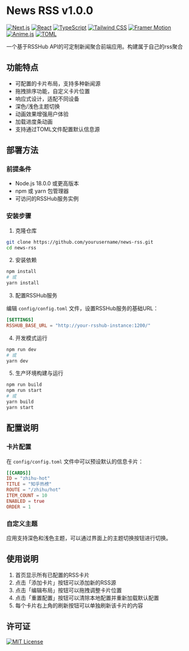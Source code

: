 # News RSS v1.0.0

[![Next.js](https://img.shields.io/badge/Next.js-15-black?logo=next.js)](https://nextjs.org/) [![React](https://img.shields.io/badge/React-19-blue?logo=react)](https://reactjs.org/) [![TypeScript](https://img.shields.io/badge/TypeScript-5-blue?logo=typescript)](https://www.typescriptlang.org/) [![Tailwind CSS](https://img.shields.io/badge/Tailwind-3-38B2AC?logo=tailwind-css)](https://tailwindcss.com/) [![Framer Motion](https://img.shields.io/badge/Framer-Motion-0055FF?logo=framer)](https://www.framer.com/motion/) [![Anime.js](https://img.shields.io/badge/Anime.js-4-red?logo=anime.js)](https://animejs.com/) [![TOML](https://img.shields.io/badge/TOML-3-yellow)](https://toml.io/)

一个基于RSSHub API的可定制新闻聚合前端应用。构建属于自己的rss聚合

## 功能特点

- 可配置的卡片布局，支持多种新闻源
- 拖拽排序功能，自定义卡片位置
- 响应式设计，适配不同设备
- 深色/浅色主题切换
- 动画效果增强用户体验
- 加载进度条动画
- 支持通过TOML文件配置默认信息源



## 部署方法

### 前提条件

- Node.js 18.0.0 或更高版本
- npm 或 yarn 包管理器
- 可访问的RSSHub服务实例

### 安装步骤

1. 克隆仓库

```bash
git clone https://github.com/yourusername/news-rss.git
cd news-rss
```

2. 安装依赖

```bash
npm install
# 或
yarn install
```

3. 配置RSSHub服务

编辑 `config/config.toml` 文件，设置RSSHub服务的基础URL：

```toml
[SETTINGS]
RSSHUB_BASE_URL = "http://your-rsshub-instance:1200/"
```

4. 开发模式运行

```bash
npm run dev
# 或
yarn dev
```

5. 生产环境构建与运行

```bash
npm run build
npm run start
# 或
yarn build
yarn start
```

## 配置说明

### 卡片配置

在 `config/config.toml` 文件中可以预设默认的信息卡片：

```toml
[[CARDS]]
ID = "zhihu-hot"
TITLE = "知乎热榜"
ROUTE = "/zhihu/hot"
ITEM_COUNT = 10
ENABLED = true
ORDER = 1
```

### 自定义主题

应用支持深色和浅色主题，可以通过界面上的主题切换按钮进行切换。

## 使用说明

1. 首页显示所有已配置的RSS卡片
2. 点击「添加卡片」按钮可以添加新的RSS源
3. 点击「编辑布局」按钮可以拖拽调整卡片位置
4. 点击「重置配置」按钮可以清除本地配置并重新加载默认配置
5. 每个卡片右上角的刷新按钮可以单独刷新该卡片的内容

## 许可证

[![MIT License](https://img.shields.io/badge/License-MIT-blue.svg)](./LICENSE)
